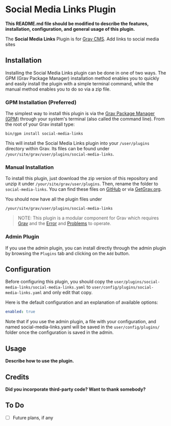 # Social Media Links Plugin

**This README.md file should be modified to describe the features, installation, configuration, and general usage of this plugin.**

The **Social Media Links** Plugin is for [Grav CMS](http://github.com/getgrav/grav). Add links to social media sites

## Installation

Installing the Social Media Links plugin can be done in one of two ways. The GPM (Grav Package Manager) installation method enables you to quickly and easily install the plugin with a simple terminal command, while the manual method enables you to do so via a zip file.

### GPM Installation (Preferred)

The simplest way to install this plugin is via the [Grav Package Manager (GPM)](http://learn.getgrav.org/advanced/grav-gpm) through your system's terminal (also called the command line).  From the root of your Grav install type:

    bin/gpm install social-media-links

This will install the Social Media Links plugin into your `/user/plugins` directory within Grav. Its files can be found under `/your/site/grav/user/plugins/social-media-links`.

### Manual Installation

To install this plugin, just download the zip version of this repository and unzip it under `/your/site/grav/user/plugins`. Then, rename the folder to `social-media-links`. You can find these files on [GitHub](https://github.com/torsten-sauer/grav-plugin-social-media-links) or via [GetGrav.org](http://getgrav.org/downloads/plugins#extras).

You should now have all the plugin files under

    /your/site/grav/user/plugins/social-media-links
	
> NOTE: This plugin is a modular component for Grav which requires [Grav](http://github.com/getgrav/grav) and the [Error](https://github.com/getgrav/grav-plugin-error) and [Problems](https://github.com/getgrav/grav-plugin-problems) to operate.

### Admin Plugin

If you use the admin plugin, you can install directly through the admin plugin by browsing the `Plugins` tab and clicking on the `Add` button.

## Configuration

Before configuring this plugin, you should copy the `user/plugins/social-media-links/social-media-links.yaml` to `user/config/plugins/social-media-links.yaml` and only edit that copy.

Here is the default configuration and an explanation of available options:

```yaml
enabled: true
```

Note that if you use the admin plugin, a file with your configuration, and named social-media-links.yaml will be saved in the `user/config/plugins/` folder once the configuration is saved in the admin.

## Usage

**Describe how to use the plugin.**

## Credits

**Did you incorporate third-party code? Want to thank somebody?**

## To Do

- [ ] Future plans, if any

